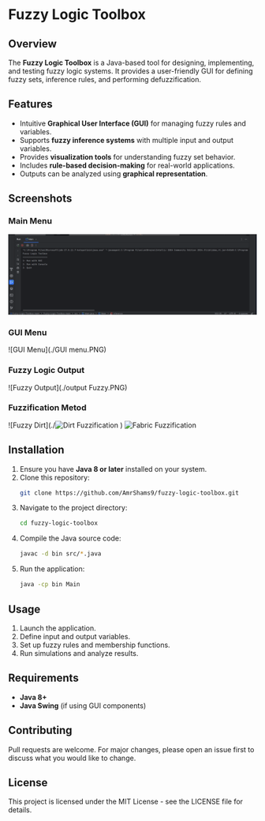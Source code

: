 # Fuzzy Logic Toolbox

## Overview
The **Fuzzy Logic Toolbox** is a Java-based tool for designing, implementing, and testing fuzzy logic systems. It provides a user-friendly GUI for defining fuzzy sets, inference rules, and performing defuzzification.

## Features
- Intuitive **Graphical User Interface (GUI)** for managing fuzzy rules and variables.
- Supports **fuzzy inference systems** with multiple input and output variables.
- Provides **visualization tools** for understanding fuzzy set behavior.
- Includes **rule-based decision-making** for real-world applications.
- Outputs can be analyzed using **graphical representation**.

## Screenshots
### Main Menu
![Main Menu](./MainMenu.PNG)

### GUI Menu
![GUI Menu](./GUI menu.PNG)

### Fuzzy Logic Output
![Fuzzy Output](./output Fuzzy.PNG)

### Fuzzification Metod
![Fuzzy Dirt](./![Dirt Fuzzification](https://github.com/user-attachments/assets/7977063e-e918-4dc3-ba55-d850b42c7787)
)
![Fabric Fuzzification](https://github.com/user-attachments/assets/469df71c-4bbe-44b7-b08e-b6a17b8e8f54)


## Installation
1. Ensure you have **Java 8 or later** installed on your system.
2. Clone this repository:
   ```sh
   git clone https://github.com/AmrShams9/fuzzy-logic-toolbox.git
   ```
3. Navigate to the project directory:
   ```sh
   cd fuzzy-logic-toolbox
   ```
4. Compile the Java source code:
   ```sh
   javac -d bin src/*.java
   ```
5. Run the application:
   ```sh
   java -cp bin Main
   ```

## Usage
1. Launch the application.
2. Define input and output variables.
3. Set up fuzzy rules and membership functions.
4. Run simulations and analyze results.

## Requirements
- **Java 8+**
- **Java Swing** (if using GUI components)

## Contributing
Pull requests are welcome. For major changes, please open an issue first to discuss what you would like to change.

## License
This project is licensed under the MIT License - see the LICENSE file for details.
